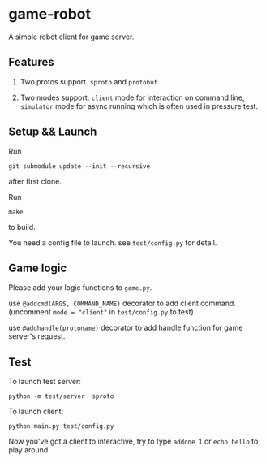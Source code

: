 # game-robot

A simple robot client for game server.

## Features

1. Two protos support. `sproto` and `protobuf`

2. Two modes support. `client` mode for interaction on command line, `simulator` mode for async running which 
   is often used in pressure test.

## Setup && Launch

Run

    git submodule update --init --recursive

after first clone.

Run

    make

to build.

You need a config file to launch. see `test/config.py` for detail.

## Game logic
Please add your logic functions to `game.py`.

use `@addcmd(ARGS, COMMAND_NAME)` decorator to add client command. (uncomment `mode = "client"` in `test/config.py` to test)

use `@addhandle(protoname)` decorator to add handle function for game server's request.

## Test

To launch test server:

    python -m test/server  sproto
    

To launch client:

    python main.py test/config.py

Now you've got a client to interactive, try to type `addone 1` or `echo hello` to play around.

